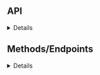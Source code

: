 ## API
<details>
This Person api allows you to create, retrieve, update or delete a person's record in a mysql database.
The model of the Person entity is given below

{       
    
    "id": Int,
    "firstName": String? = "",            
    "lastName": String? = "",
    "age": String? = "",
    "track": String? = ""
}


where from the firstname down to the track are initialized as string types, and if no value is passed, an empty string value is automatically passed,
but the ID is an integer, which is autogenerated, and is a primary key, so it can never be empty.
</details>

## Methods/Endpoints
<details>
This API has five defined enpoints, accompanied by their methods

| Method |   Route   |             Description              |
|:------:|:---------:|:------------------------------------:|
|  POST  |   /api    |    Creates a new `Person` record     |
|  GET   |   /api    | Gets all the records in the database |
|  GET   | /api/{id} |     Gets a `Person` by their ID      |
| PATCH  | /api/{id} |      Modifies a `Person` by ID       |
| DELETE | /api/{id} |       Deletes a `Person` by ID       |


- **Post** `/api` -> This creates a new person record in the database, with the values given in  the request body.
When the request is successful, a string containing the lastname that was passed and the firstname that was passed, as well as the ID of the person's record is returned, since it is autogenerated
- **Get** `/api` -> This returns all the existing records in a database, when successful, an array of all the records is returned.
- **Get** `/api/{user_id}` -> This returns a specific person's record based on their id, which will be passed in the url as a path parameter.
When successful, the specific record is displayed.
When the call fails, for example, the id passed does not exist, a message is displayed saying "Result not found"
- **Patch** `/api/{user_id}` -> This updates the person's record. The id which is passed through the url as a path parameter is stored in a variable, and the db is searched for a matching record,
if the record does not exist, a "User not found" message is displayed.
If the record is found, however, the existing record is updated with whatever information is passed in the request body.
- **delete** `/api/{user_id}` -> This deletes a particular user's record based on the id passed in the url as a path parameter.
When successful, a response message pops up which says "User deleted sucessfully".
If unsuccessful, maybe the record to be deleted is not found, a response message is returned saying "User not found". 
</details>
